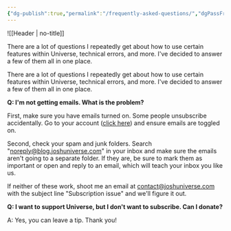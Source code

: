```yaml
---
{"dg-publish":true,"permalink":"/frequently-asked-questions/","dgPassFrontmatter":true,"noteIcon":"","created":"","updated":""}
---
```



![[Header \| no-title]]

There are a lot of questions I repeatedly get about how to use certain features within Universe, technical errors, and more. I've decided to answer a few of them all in one place.

There are a lot of questions I repeatedly get about how to use certain features within Universe, technical errors, and more. I've decided to answer a few of them all in one place.

**Q: I'm not getting emails. What is the problem?**

First, make sure you have emails turned on. Some people unsubscribe accidentally. Go to your account ([click here](https://www.joshuniverse.com/?ref=joshuahabka.com#/portal/account)) and ensure emails are toggled on.

Second, check your spam and junk folders. Search "noreply@blog.joshuniverse.com" in your inbox and make sure the emails aren't going to a separate folder. If they are, be sure to mark them as important or open and reply to an email, which will teach your inbox you like us.

If neither of these work, shoot me an email at contact@joshuniverse.com with the subject line "Subscription issue" and we'll figure it out.

**Q: I want to support Universe, but I don't want to subscribe. Can I donate?**

A: Yes, you can leave a tip. Thank you!